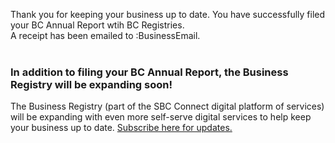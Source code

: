 Thank you for keeping your business up to date. You have successfully filed your BC Annual Report wtih BC Registries. <br> 
A receipt has been emailed to :BusinessEmail. <br><br>

### In addition to filing your BC Annual Report, the Business Registry will be expanding soon! 
The Business Registry (part of the SBC Connect digital platform of services) will be expanding with even more self-serve digital services to help keep your business up to date. [Subscribe here for updates.](https://www2.gov.bc.ca/gov/content/employment-business/business/managing-a-business/permits-licences/news-updates/modernization)

